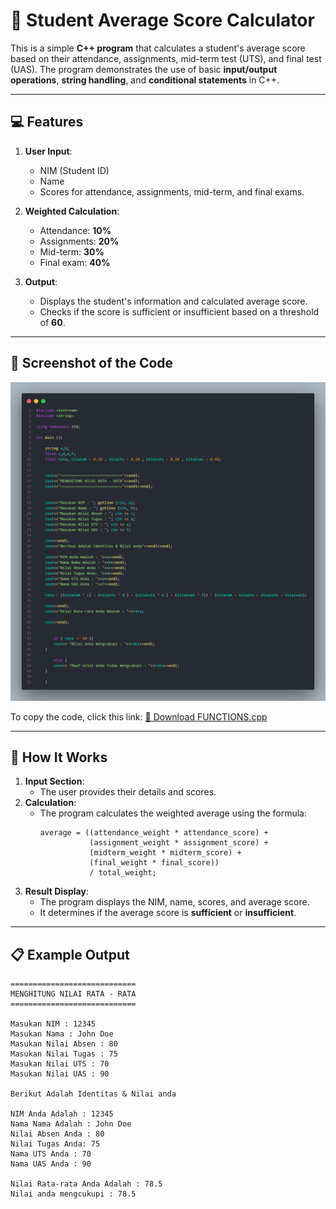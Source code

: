 # 📝 Student Average Score Calculator  

This is a simple **C++ program** that calculates a student's average score based on their attendance, assignments, mid-term test (UTS), and final test (UAS). The program demonstrates the use of basic **input/output operations**, **string handling**, and **conditional statements** in C++.  

---

## 💻 Features  
1. **User Input**:  
   - NIM (Student ID)  
   - Name  
   - Scores for attendance, assignments, mid-term, and final exams.  

2. **Weighted Calculation**:  
   - Attendance: **10%**  
   - Assignments: **20%**  
   - Mid-term: **30%**  
   - Final exam: **40%**  

3. **Output**:  
   - Displays the student's information and calculated average score.  
   - Checks if the score is sufficient or insufficient based on a threshold of **60**.  

---

## 📸 Screenshot of the Code
![alt text](https://github.com/spyware-v2/If-else-function/blob/main/code%20ss.png?raw=true)

To copy the code, click this link: [💾 Download FUNCTIONS.cpp](https://github.com/spyware-v2/If-else-function/blob/main/FUNCTIONS.cpp)

---

## 🚀 How It Works  
1. **Input Section**:  
   - The user provides their details and scores.  
2. **Calculation**:  
   - The program calculates the weighted average using the formula:  
     ```
     average = ((attendance_weight * attendance_score) +
                (assignment_weight * assignment_score) +
                (midterm_weight * midterm_score) +
                (final_weight * final_score)) 
                / total_weight;
     ```
3. **Result Display**:  
   - The program displays the NIM, name, scores, and average score.  
   - It determines if the average score is **sufficient** or **insufficient**.  

---

## 📋 Example Output  
```plaintext
============================
MENGHITUNG NILAI RATA - RATA
============================

Masukan NIM : 12345
Masukan Nama : John Doe
Masukan Nilai Absen : 80
Masukan Nilai Tugas : 75
Masukan Nilai UTS : 70
Masukan Nilai UAS : 90

Berikut Adalah Identitas & Nilai anda

NIM Anda Adalah : 12345
Nama Nama Adalah : John Doe
Nilai Absen Anda : 80
Nilai Tugas Anda: 75
Nama UTS Anda : 70
Nama UAS Anda : 90

Nilai Rata-rata Anda Adalah : 78.5
Nilai anda mengcukupi : 78.5
